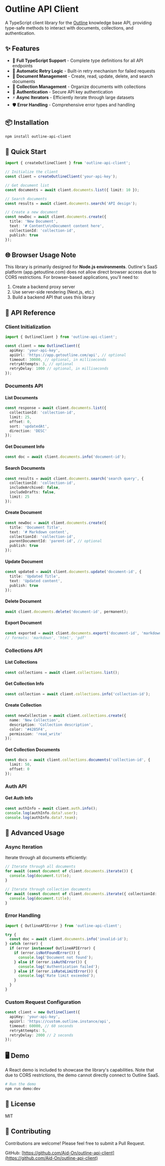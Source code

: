 # Outline API Client

A TypeScript client library for the [Outline](https://www.getoutline.com/) knowledge base API, providing type-safe methods to interact with documents, collections, and authentication.

## ✨ Features

- 🚀 **Full TypeScript Support** - Complete type definitions for all API endpoints
- 🔄 **Automatic Retry Logic** - Built-in retry mechanism for failed requests
- 📄 **Document Management** - Create, read, update, delete, and search documents
- 📁 **Collection Management** - Organize documents with collections
- 🔐 **Authentication** - Secure API key authentication
- ⚡ **Async Iterators** - Efficiently iterate through large datasets
- 🛡️ **Error Handling** - Comprehensive error types and handling

## 📦 Installation

```bash
npm install outline-api-client
```

## 🚀 Quick Start

```typescript
import { createOutlineClient } from 'outline-api-client';

// Initialize the client
const client = createOutlineClient('your-api-key');

// Get document list
const documents = await client.documents.list({ limit: 10 });

// Search documents
const results = await client.documents.search('API design');

// Create a new document
const newDoc = await client.documents.create({
  title: 'New Document',
  text: '# Content\n\nDocument content here',
  collectionId: 'collection-id',
  publish: true
});
```

## 🌐 Browser Usage Note

This library is primarily designed for **Node.js environments**. Outline's SaaS platform (app.getoutline.com) does not allow direct browser access due to CORS restrictions. For browser-based applications, you'll need to:

1. Create a backend proxy server
2. Use server-side rendering (Next.js, etc.)
3. Build a backend API that uses this library

## 📖 API Reference

### Client Initialization

```typescript
import { OutlineClient } from 'outline-api-client';

const client = new OutlineClient({
  apiKey: 'your-api-key',
  apiUrl: 'https://app.getoutline.com/api', // optional
  timeout: 30000, // optional, in milliseconds
  retryAttempts: 3, // optional
  retryDelay: 1000 // optional, in milliseconds
});
```

### Documents API

#### List Documents
```typescript
const response = await client.documents.list({
  collectionId: 'collection-id',
  limit: 25,
  offset: 0,
  sort: 'updatedAt',
  direction: 'DESC'
});
```

#### Get Document Info
```typescript
const doc = await client.documents.info('document-id');
```

#### Search Documents
```typescript
const results = await client.documents.search('search query', {
  collectionId: 'collection-id',
  includeArchived: false,
  includeDrafts: false,
  limit: 25
});
```

#### Create Document
```typescript
const newDoc = await client.documents.create({
  title: 'Document Title',
  text: '# Markdown content',
  collectionId: 'collection-id',
  parentDocumentId: 'parent-id', // optional
  publish: true
});
```

#### Update Document
```typescript
const updated = await client.documents.update('document-id', {
  title: 'Updated Title',
  text: 'Updated content',
  publish: true
});
```

#### Delete Document
```typescript
await client.documents.delete('document-id', permanent);
```

#### Export Document
```typescript
const exported = await client.documents.export('document-id', 'markdown');
// formats: 'markdown', 'html', 'pdf'
```

### Collections API

#### List Collections
```typescript
const collections = await client.collections.list();
```

#### Get Collection Info
```typescript
const collection = await client.collections.info('collection-id');
```

#### Create Collection
```typescript
const newCollection = await client.collections.create({
  name: 'New Collection',
  description: 'Collection description',
  color: '#4285F4',
  permission: 'read_write'
});
```

#### Get Collection Documents
```typescript
const docs = await client.collections.documents('collection-id', {
  limit: 50,
  offset: 0
});
```

### Auth API

#### Get Auth Info
```typescript
const authInfo = await client.auth.info();
console.log(authInfo.data?.user);
console.log(authInfo.data?.team);
```

## 🔧 Advanced Usage

### Async Iteration

Iterate through all documents efficiently:

```typescript
// Iterate through all documents
for await (const document of client.documents.iterate()) {
  console.log(document.title);
}

// Iterate through collection documents
for await (const document of client.documents.iterate({ collectionId: 'id' })) {
  console.log(document.title);
}
```

### Error Handling

```typescript
import { OutlineAPIError } from 'outline-api-client';

try {
  const doc = await client.documents.info('invalid-id');
} catch (error) {
  if (error instanceof OutlineAPIError) {
    if (error.isNotFoundError()) {
      console.log('Document not found');
    } else if (error.isAuthError()) {
      console.log('Authentication failed');
    } else if (error.isRateLimitError()) {
      console.log('Rate limit exceeded');
    }
  }
}
```

### Custom Request Configuration

```typescript
const client = new OutlineClient({
  apiKey: 'your-api-key',
  apiUrl: 'https://custom.outline.instance/api',
  timeout: 60000, // 60 seconds
  retryAttempts: 5,
  retryDelay: 2000 // 2 seconds
});
```

## 🖥️ Demo

A React demo is included to showcase the library's capabilities. Note that due to CORS restrictions, the demo cannot directly connect to Outline SaaS.

```bash
# Run the demo
npm run demo:dev
```

## 📄 License

MIT

## 🤝 Contributing

Contributions are welcome! Please feel free to submit a Pull Request.

GitHub: [https://github.com/Aid-On/outline-api-client](https://github.com/Aid-On/outline-api-client)

